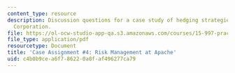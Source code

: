 ```yaml
---
content_type: resource
description: Discussion questions for a case study of hedging strategies at Apache
  Corporation.
file: https://ol-ocw-studio-app-qa.s3.amazonaws.com/courses/15-997-practice-of-finance-advanced-corporate-risk-management-spring-2009/c4b0b9cea6f786220a0faf496277ca79_MIT15_997s09_assn04_case04.pdf
file_type: application/pdf
resourcetype: Document
title: 'Case Assignment #4: Risk Management at Apache'
uid: c4b0b9ce-a6f7-8622-0a0f-af496277ca79
---
```

